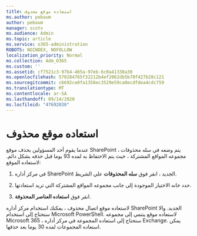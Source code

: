 ```yaml
---
title: استعاده موقع محذوف
ms.author: pebaum
author: pebaum
manager: scotv
ms.audience: Admin
ms.topic: article
ms.service: o365-administration
ROBOTS: NOINDEX, NOFOLLOW
localization_priority: Normal
ms.collection: Adm_O365
ms.custom: ''
ms.assetid: cf7521c3-97b4-465a-97eb-6c0a41338a30
ms.openlocfilehash: 570284765f32212b4ef2062db5b70f427b28c121
ms.sourcegitcommit: c6692ce0fa1358ec3529e59ca0ecdfdea4cdc759
ms.translationtype: MT
ms.contentlocale: ar-SA
ms.lasthandoff: 09/14/2020
ms.locfileid: "47692030"
---
```

# <a name="restore-a-deleted-site"></a>استعاده موقع محذوف

عندما يقوم أحد المسؤولين بحذف موقع SharePoint ، يتم وضعه في سله محذوفات مجموعه المواقع المشتركة ، حيث يتم الاحتفاظ به لمده 93 يوما قبل حذفه بشكل دائم. لاستعاده الموقع:
  
1. في مركز أداره SharePoint الجديد ، انقر فوق **سله المحذوفات** علي الشريط. 
    
2. حدد خانه الاختيار الموجودة إلى جانب مجموعه المواقع المشتركة التي تريد استعادتها.
    
3. انقر فوق **استعاده العناصر المحذوفة**.
    
لاستعاده موقع اتصال محذوف ، يمكنك استخدام مركز أداره SharePoint الجديد. والا ستحتاج إلى استخدام Microsoft PowerShell. لاستعاده موقع ينتمي إلى مجموعه Microsoft 365 ، ستحتاج إلى استعاده المجموعة في مركز أداره Exchange. يمكن استعاده المجموعات لمده 30 يوما بعد حذفها.
  

